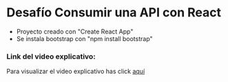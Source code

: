 # Desafío Consumir una API con React

- Proyecto creado con "Create React App"
- Se instala bootstrap con "npm install bootstrap"

### Link del video explicativo:

Para visualizar el video explicativo has click [aquí](https://youtu.be/_QQN3vzt-n4)
